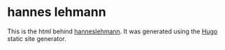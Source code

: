 hannes lehmann
=====

This is the html behind [hanneslehmann](http://hanneslehmann.github.io).  It was generated using the [Hugo](http://hugo.spf13.com) static site generator.
